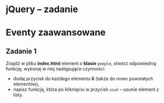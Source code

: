 # jQuery &ndash; zadanie
# Eventy zaawansowane

## Zadanie 1
Znajdź w pliku **index.html** element o **klasie** ```people```, stwórz odpowiednią funkcję, wykonaj w niej następujące czynności:
* dodaj przycisk do każdego elementu **li** (także do nowo powstałych elementów),
* napisz funkcję, która po kliknięciu w przycisk ```usuń``` &ndash; usunie element z listy.
